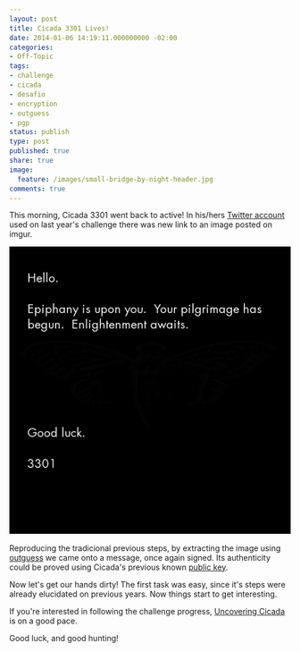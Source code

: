 ```yaml
---
layout: post
title: Cicada 3301 Lives!
date: 2014-01-06 14:19:11.000000000 -02:00
categories:
- Off-Topic
tags:
- challenge
- cicada
- desafio
- encryption
- outguess
- pgp
status: publish
type: post
published: true
share: true
image:
  feature: /images/small-bridge-by-night-header.jpg
comments: true
---
```


This morning, Cicada 3301 went back to active! In his/hers [Twitter account](https://twitter.com/1231507051321)
used on last year's challenge there was new link to an image posted on imgur.

[![First Chapter](/images/zN4h51m.jpg)](/images/zN4h51m.jpg)

Reproducing the tradicional previous steps, by extracting the image using
[outguess](http://www.outguess.org/) we came onto a message, once again signed.
Its authenticity could be proved using Cicada's previous known
[public key](http://pgp.mit.edu:11371/pks/lookup?op=vindex&amp;search=0x181F01E57A35090F).

Now let's get our hands dirty! The first task was easy, since it's steps were
already elucidated on previous years. Now things start to get interesting.

If you're interested in following the challenge progress, [Uncovering Cicada](http://uncovering-cicada.wikia.com/wiki/CICADA_3301_2014_PUZZLE)
is on a good pace.

Good luck, and good hunting!
